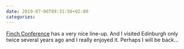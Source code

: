 ```yaml
---
date: 2019-07-06T09:31:50+02:00
categories:
---
```

[Finch Conference](https://finchconf.uk) has a very nice line-up. And I visited Edinburgh only twice several years ago and I really enjoyed it. Perhaps I will be back...
